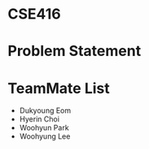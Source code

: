 # CSE416
# Problem Statement
# TeamMate List
- Dukyoung Eom
- Hyerin Choi
- Woohyun Park
- Woohyung Lee

